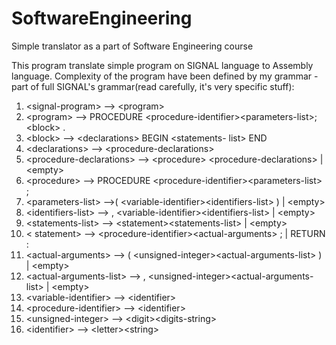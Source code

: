 # SoftwareEngineering
Simple translator as a part of Software Engineering course

This program translate simple program on SIGNAL language to Assembly language.
Complexity of the program have been defined by my grammar - part of full SIGNAL's grammar(read carefully, it's very specific stuff):

1.	\<signal-program> --> \<program> 
2.	\<program> --> PROCEDURE \<procedure-identifier>\<parameters-list>; \<block> . 
3.	\<block> --> \<declarations> BEGIN \<statements- list> END  
4.	\<declarations> --> \<procedure-declarations> 
5.	\<procedure-declarations> --> \<procedure> \<procedure-declarations> | \<empty> 
6.	\<procedure> --> PROCEDURE \<procedure-identifier>\<parameters-list> ;
7.	\<parameters-list> -->( \<variable-identifier>\<identifiers-list> ) | \<empty> 
8.	\<identifiers-list> -->  , \<variable-identifier>\<identifiers-list> | \<empty> 
9.	\<statements-list> --> \<statement>\<statements-list> | \<empty>
10.	\< statement> --> \<procedure-identifier>\<actual-arguments> ; | RETURN :
11.	\<actual-arguments> --> ( \<unsigned-integer>\<actual-arguments-list> )  | \<empty> 
12.	\<actual-arguments-list> --> , \<unsigned-integer>\<actual-arguments-list> | \<empty>
13.	\<variable-identifier> --> \<identifier>
14.	\<procedure-identifier> --> \<identifier> 
15.	\<unsigned-integer> --> \<digit>\<digits-string> 
16.	\<identifier> --> \<letter>\<string>

